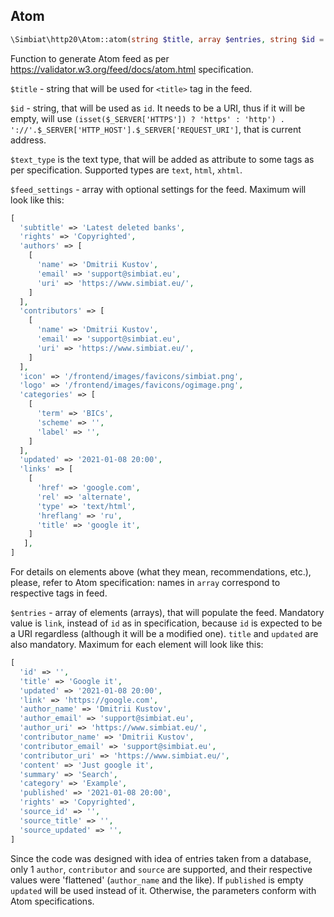## Atom

```php
\Simbiat\http20\Atom::atom(string $title, array $entries, string $id = '', string $text_type = 'text', array $feed_settings = []);
```

Function to generate Atom feed as per https://validator.w3.org/feed/docs/atom.html specification.

`$title` - string that will be used for `<title>` tag in the feed.

`$id` - string, that will be used as `id`. It needs to be a URI, thus if it will be empty, will use `(isset($_SERVER['HTTPS']) ? 'https' : 'http') . '://'.$_SERVER['HTTP_HOST'].$_SERVER['REQUEST_URI']`, that is current address.

`$text_type` is the text type, that will be added as attribute to some tags as per specification. Supported types are `text`, `html`, `xhtml`.

`$feed_settings` - array with optional settings for the feed. Maximum will look like this:

```php
[
  'subtitle' => 'Latest deleted banks',
  'rights' => 'Copyrighted',
  'authors' => [
    [
      'name' => 'Dmitrii Kustov',
      'email' => 'support@simbiat.eu',
      'uri' => 'https://www.simbiat.eu/',
    ]
  ],
  'contributors' => [
    [
      'name' => 'Dmitrii Kustov',
      'email' => 'support@simbiat.eu',
      'uri' => 'https://www.simbiat.eu/',
    ]
  ],
  'icon' => '/frontend/images/favicons/simbiat.png',
  'logo' => '/frontend/images/favicons/ogimage.png',
  'categories' => [
    [
      'term' => 'BICs',
      'scheme' => '',
      'label' => '',
    ]
  ],
  'updated' => '2021-01-08 20:00',
  'links' => [
    [
      'href' => 'google.com',
      'rel' => 'alternate',
      'type' => 'text/html',
      'hreflang' => 'ru',
      'title' => 'google it',
    ]
   ],
]
```

For details on elements above (what they mean, recommendations, etc.), please, refer to Atom specification: names in `array` correspond to respective tags in feed.

`$entries` - array of elements (arrays), that will populate the feed. Mandatory value is `link`, instead of `id` as in specification, because `id` is expected to be a URI regardless (although it will be a modified one). `title` and `updated` are also mandatory. Maximum for each element will look like this:

```php
[
  'id' => '',
  'title' => 'Google it',
  'updated' => '2021-01-08 20:00',
  'link' => 'https://google.com',
  'author_name' => 'Dmitrii Kustov',
  'author_email' => 'support@simbiat.eu',
  'author_uri' => 'https://www.simbiat.eu/',
  'contributor_name' => 'Dmitrii Kustov',
  'contributor_email' => 'support@simbiat.eu',
  'contributor_uri' => 'https://www.simbiat.eu/',
  'content' => 'Just google it',
  'summary' => 'Search',
  'category' => 'Example',
  'published' => '2021-01-08 20:00',
  'rights' => 'Copyrighted',
  'source_id' => '',
  'source_title' => '',
  'source_updated' => '',
]
```

Since the code was designed with idea of entries taken from a database, only 1 `author`, `contributor` and `source` are supported, and their respective values were 'flattened' (`author_name` and the like). If `published` is empty `updated` will be used instead of it. Otherwise, the parameters conform with Atom specifications.
